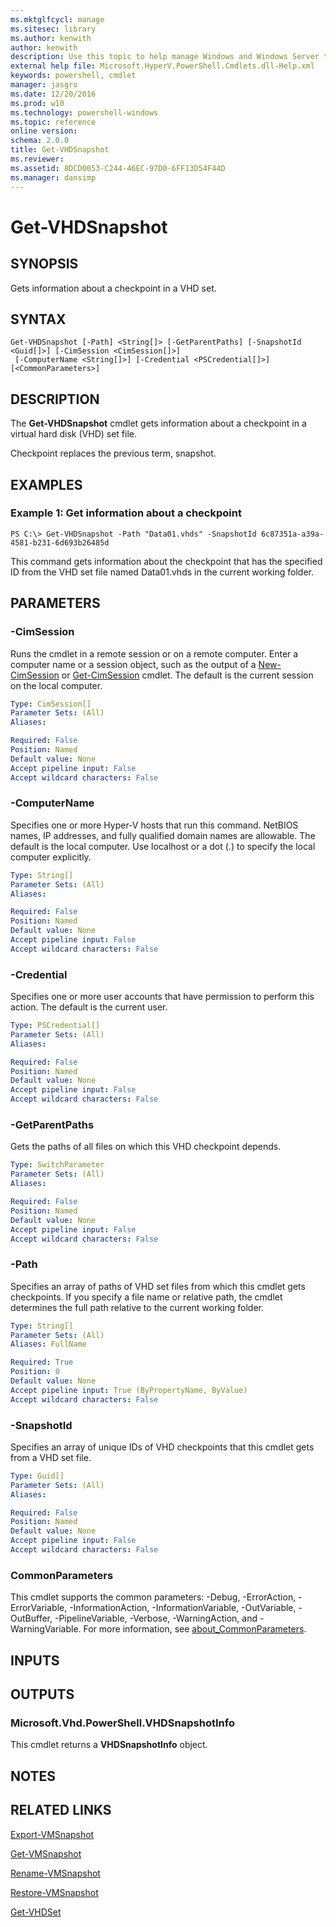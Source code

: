 ```yaml
---
ms.mktglfcycl: manage
ms.sitesec: library
ms.author: kenwith
author: kenwith
description: Use this topic to help manage Windows and Windows Server technologies with Windows PowerShell.
external help file: Microsoft.HyperV.PowerShell.Cmdlets.dll-Help.xml
keywords: powershell, cmdlet
manager: jasgro
ms.date: 12/20/2016
ms.prod: w10
ms.technology: powershell-windows
ms.topic: reference
online version: 
schema: 2.0.0
title: Get-VHDSnapshot
ms.reviewer:
ms.assetid: 8DCD0053-C244-46EC-97D0-6FF13D54F44D
ms.manager: dansimp
---
```


# Get-VHDSnapshot

## SYNOPSIS
Gets information about a checkpoint in a VHD set.

## SYNTAX

```
Get-VHDSnapshot [-Path] <String[]> [-GetParentPaths] [-SnapshotId <Guid[]>] [-CimSession <CimSession[]>]
 [-ComputerName <String[]>] [-Credential <PSCredential[]>] [<CommonParameters>]
```

## DESCRIPTION
The **Get-VHDSnapshot** cmdlet gets information about a checkpoint in a virtual hard disk (VHD) set file.

Checkpoint replaces the previous term, snapshot.

## EXAMPLES

### Example 1: Get information about a checkpoint
```
PS C:\> Get-VHDSnapshot -Path "Data01.vhds" -SnapshotId 6c87351a-a39a-4581-b231-6d693b26485d
```

This command gets information about the checkpoint that has the specified ID from the VHD set file named Data01.vhds in the current working folder.

## PARAMETERS

### -CimSession
Runs the cmdlet in a remote session or on a remote computer.
Enter a computer name or a session object, such as the output of a [New-CimSession](http://go.microsoft.com/fwlink/p/?LinkId=227967) or [Get-CimSession](http://go.microsoft.com/fwlink/p/?LinkId=227966) cmdlet.
The default is the current session on the local computer.

```yaml
Type: CimSession[]
Parameter Sets: (All)
Aliases: 

Required: False
Position: Named
Default value: None
Accept pipeline input: False
Accept wildcard characters: False
```

### -ComputerName
Specifies one or more Hyper-V hosts that run this command.
NetBIOS names, IP addresses, and fully qualified domain names are allowable.
The default is the local computer.
Use localhost or a dot (.) to specify the local computer explicitly.

```yaml
Type: String[]
Parameter Sets: (All)
Aliases: 

Required: False
Position: Named
Default value: None
Accept pipeline input: False
Accept wildcard characters: False
```

### -Credential
Specifies one or more user accounts that have permission to perform this action.
The default is the current user.

```yaml
Type: PSCredential[]
Parameter Sets: (All)
Aliases: 

Required: False
Position: Named
Default value: None
Accept pipeline input: False
Accept wildcard characters: False
```

### -GetParentPaths
Gets the paths of all files on which this VHD checkpoint depends.

```yaml
Type: SwitchParameter
Parameter Sets: (All)
Aliases: 

Required: False
Position: Named
Default value: None
Accept pipeline input: False
Accept wildcard characters: False
```

### -Path
Specifies an array of paths of VHD set files from which this cmdlet gets checkpoints.
If you specify a file name or relative path, the cmdlet determines the full path relative to the current working folder.

```yaml
Type: String[]
Parameter Sets: (All)
Aliases: FullName

Required: True
Position: 0
Default value: None
Accept pipeline input: True (ByPropertyName, ByValue)
Accept wildcard characters: False
```

### -SnapshotId
Specifies an array of unique IDs of VHD checkpoints that this cmdlet gets from a VHD set file.

```yaml
Type: Guid[]
Parameter Sets: (All)
Aliases: 

Required: False
Position: Named
Default value: None
Accept pipeline input: False
Accept wildcard characters: False
```

### CommonParameters
This cmdlet supports the common parameters: -Debug, -ErrorAction, -ErrorVariable, -InformationAction, -InformationVariable, -OutVariable, -OutBuffer, -PipelineVariable, -Verbose, -WarningAction, and -WarningVariable. For more information, see [about_CommonParameters](http://go.microsoft.com/fwlink/?LinkID=113216).

## INPUTS

## OUTPUTS

### Microsoft.Vhd.PowerShell.VHDSnapshotInfo
This cmdlet returns a **VHDSnapshotInfo** object.

## NOTES

## RELATED LINKS

[Export-VMSnapshot](./Export-VMSnapshot.md)

[Get-VMSnapshot](./Get-VMSnapshot.md)

[Rename-VMSnapshot](./Rename-VMSnapshot.md)

[Restore-VMSnapshot](./Restore-VMSnapshot.md)

[Get-VHDSet](./Get-VHDSet.md)

